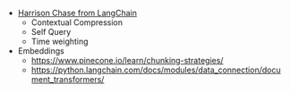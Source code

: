 - [Harrison Chase from LangChain](https://twitter.com/hwchase17/status/1666829939918745600?t=-GbhHDgYugn6udI_vSzm8w&s=19) 
  - Contextual Compression
  - Self Query
  - Time weighting
- Embeddings
  - https://www.pinecone.io/learn/chunking-strategies/
  - https://python.langchain.com/docs/modules/data_connection/document_transformers/